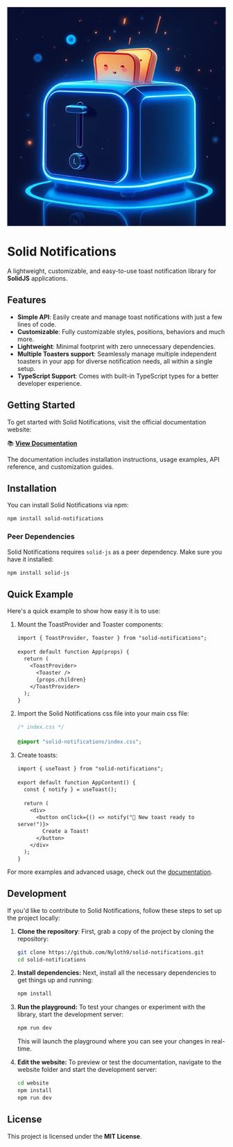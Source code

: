 <img src="./playground/assets/output.jpg" alt="toast" height="" width="auto" />

# Solid Notifications

A lightweight, customizable, and easy-to-use toast notification library for **SolidJS** applications.

## Features

- **Simple API**: Easily create and manage toast notifications with just a few lines of code.
- **Customizable**: Fully customizable styles, positions, behaviors and much more.
- **Lightweight**: Minimal footprint with zero unnecessary dependencies.
- **Multiple Toasters support**: Seamlessly manage multiple independent toasters in your app for diverse notification needs, all within a single setup.
- **TypeScript Support**: Comes with built-in TypeScript types for a better developer experience.

## Getting Started

To get started with Solid Notifications, visit the official documentation website:

📚 **[View Documentation](https://solid-notifications.vercel.app/)**

The documentation includes installation instructions, usage examples, API reference, and customization guides.

## Installation

You can install Solid Notifications via npm:

```bash
npm install solid-notifications
```

### Peer Dependencies

Solid Notifications requires `solid-js` as a peer dependency. Make sure you have it installed:

```bash
npm install solid-js
```

## Quick Example

Here's a quick example to show how easy it is to use:

1. Mount the ToastProvider and Toaster components:

   ```tsx
   import { ToastProvider, Toaster } from "solid-notifications";

   export default function App(props) {
     return (
       <ToastProvider>
         <Toaster />
         {props.children}
       </ToastProvider>
     );
   }
   ```

2. Import the Solid Notifications css file into your main css file:

   ```css
   /* index.css */

   @import "solid-notifications/index.css";
   ```

3. Create toasts:

   ```tsx
   import { useToast } from "solid-notifications";

   export default function AppContent() {
     const { notify } = useToast();

     return (
       <div>
         <button onClick={() => notify("🚀 New toast ready to serve!")}>
           Create a Toast!
         </button>
       </div>
     );
   }
   ```

For more examples and advanced usage, check out the [documentation](https://solid-notifications.vercel.app/).

## Development

If you'd like to contribute to Solid Notifications, follow these steps to set up the project locally:

1. **Clone the repository**:
   First, grab a copy of the project by cloning the repository:

   ```bash
   git clone https://github.com/Nyloth9/solid-notifications.git
   cd solid-notifications
   ```

2. **Install dependencies:** Next, install all the necessary dependencies to get things up and running:

   ```bash
   npm install
   ```

3. **Run the playground:** To test your changes or experiment with the library, start the development server:

   ```bash
   npm run dev
   ```

   This will launch the playground where you can see your changes in real-time.

4. **Edit the website:** To preview or test the documentation, navigate to the website folder and start the development server:

   ```bash
   cd website
   npm install
   npm run dev
   ```

## License

This project is licensed under the **MIT License**.
